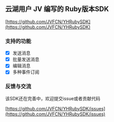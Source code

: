 ## 云湖用户 JV 编写的 Ruby版本SDK

[https://github.com/JVFCN/YHRubySDK](https://github.com/JVFCN/YHRubySDK)

### 支持的功能

- [x] 发送消息
- [x] 批量发送消息
- [x] 编辑消息
- [x] 多种事件订阅

### 反馈与交流

该SDK还在完善中，欢迎提交issue或者贡献代码

[https://github.com/JVFCN/YHRubySDK/issues](https://github.com/JVFCN/YHRubySDK/issues)